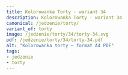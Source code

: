 ```yaml
---
title: Kolorowanka Torty - wariant 34
description: Kolorowanka Torty - wariant 34
canonical: /jedzenie/torty/
variant_of: torty
image: /jedzenie/torty/34/torty-34.svg
pdf: /jedzenie/torty/34/torty-34.pdf
alt: "Kolorowanka torty – format A4 PDF"
tags:
- jedzenie
- torty
---
```

